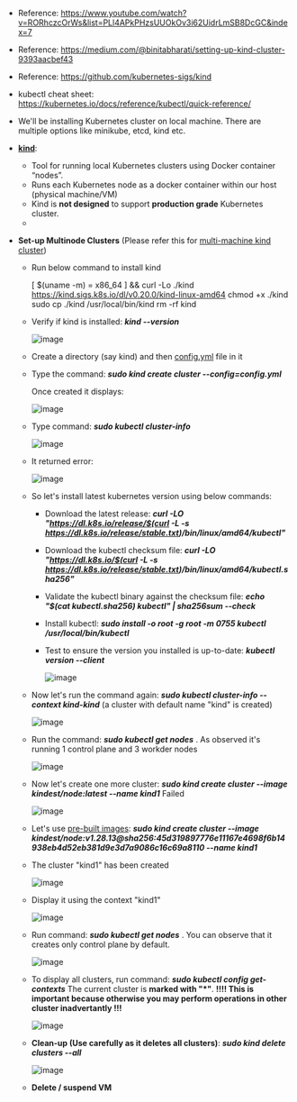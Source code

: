 - Reference: https://www.youtube.com/watch?v=RORhczcOrWs&list=PLl4APkPHzsUUOkOv3i62UidrLmSB8DcGC&index=7
- Reference: https://medium.com/@binitabharati/setting-up-kind-cluster-9393aacbef43
- Reference: https://github.com/kubernetes-sigs/kind
- kubectl cheat sheet: https://kubernetes.io/docs/reference/kubectl/quick-reference/

- We'll be installing Kubernetes cluster on local machine. There are multiple options like minikube, etcd, kind etc.

- [**kind**](https://kind.sigs.k8s.io/):
  - Tool for running local Kubernetes clusters using Docker container “nodes”.
  - Runs each Kubernetes node as a docker container within our host (physical machine/VM)
  - Kind is **not designed** to support **production grade** Kubernetes cluster.
  - 

- **Set-up Multinode Clusters** (Please refer this for [multi-machine kind cluster](https://github.com/kubernetes-sigs/kind/issues/1928))

  - Run below command to install kind

    [ $(uname -m) = x86_64 ] && curl -Lo ./kind https://kind.sigs.k8s.io/dl/v0.20.0/kind-linux-amd64
    chmod +x ./kind
    sudo cp ./kind /usr/local/bin/kind
    rm -rf kind

  - Verify if kind is installed: _**kind --version**_

    ![image](https://github.com/user-attachments/assets/8efc4e55-c369-47f3-9af0-f8579ec579f4)

  - Create a directory (say kind) and then [config.yml](https://github.com/Ajit1279/GCP_Learning/blob/main/Docker_K8S/K8S/config.yml) file in it

  - Type the command: _**sudo kind create cluster --config=config.yml**_

    Once created it displays:
    
    ![image](https://github.com/user-attachments/assets/730cd693-28d9-4340-81f0-cec9e60f6077)
    
  -  Type command: _**sudo kubectl cluster-info**_
 
      ![image](https://github.com/user-attachments/assets/8f58fc06-7010-46e0-a33e-c83d9170002d)


  -  It returned error:   

      ![image](https://github.com/user-attachments/assets/b3dae7cc-81ff-4b92-95e1-9b28fafa8055)

  - So let's install latest kubernetes version using below commands:
    - Download the latest release: _**curl -LO "https://dl.k8s.io/release/$(curl -L -s https://dl.k8s.io/release/stable.txt)/bin/linux/amd64/kubectl"**_
    - Download the kubectl checksum file: _**curl -LO "https://dl.k8s.io/$(curl -L -s https://dl.k8s.io/release/stable.txt)/bin/linux/amd64/kubectl.sha256"**_
    - Validate the kubectl binary against the checksum file: _**echo "$(cat kubectl.sha256)  kubectl" | sha256sum --check**_
    - Install kubectl: _**sudo install -o root -g root -m 0755 kubectl /usr/local/bin/kubectl**_
    - Test to ensure the version you installed is up-to-date: _**kubectl version --client**_

      ![image](https://github.com/user-attachments/assets/f214c263-9b7a-49c5-a985-ed07465bfc50)


  - Now let's run the command again: _**sudo kubectl cluster-info --context kind-kind**_ (a cluster with default name "kind" is created)

    ![image](https://github.com/user-attachments/assets/9677dc18-80d6-4e36-bb0b-ade14a42007d)

  - Run the command: _**sudo kubectl get nodes**_ . As observed it's running 1 control plane and 3 workder nodes

    ![image](https://github.com/user-attachments/assets/038ffc46-9117-409c-800c-06eece19537a)

  - Now let's create one more cluster: _**sudo kind create cluster --image kindest/node:latest --name kind1**_   Failed

    ![image](https://github.com/user-attachments/assets/5e388e65-c709-4f98-9091-2c2a4ad85986)

    
  - Let's use [pre-built images](https://github.com/kubernetes-sigs/kind/releases): _**sudo kind create cluster --image kindest/node:v1.28.13@sha256:45d319897776e11167e4698f6b14938eb4d52eb381d9e3d7a9086c16c69a8110 --name kind1**_

  - The cluster "kind1" has been created

    ![image](https://github.com/user-attachments/assets/915539af-494a-4ac6-a7ba-f90e34cc23a7)
    
  - Display it using the context "kind1"

    ![image](https://github.com/user-attachments/assets/babf8e6e-5907-4a96-a1e5-991a10446a48)

  - Run command: _**sudo kubectl get nodes**_ . You can observe that it creates only control plane by default.

    ![image](https://github.com/user-attachments/assets/1dea81a7-460c-4c03-b79d-4b5a71719e10)

  - To display all clusters, run command: _**sudo kubectl config get-contexts**_  The current cluster is **marked with "*"**. **!!!! This is important because otherwise you may perform operations in other cluster inadvertantly !!!** 

    ![image](https://github.com/user-attachments/assets/d6a057c5-398a-4f77-98c0-fc7b24152ff3)


  - **Clean-up (Use carefully as it deletes all clusters)**: _**sudo kind delete clusters --all**_

      ![image](https://github.com/user-attachments/assets/56d1f6ae-ccd0-4b2f-9dd8-df183205c007)

  - **Delete / suspend VM**
